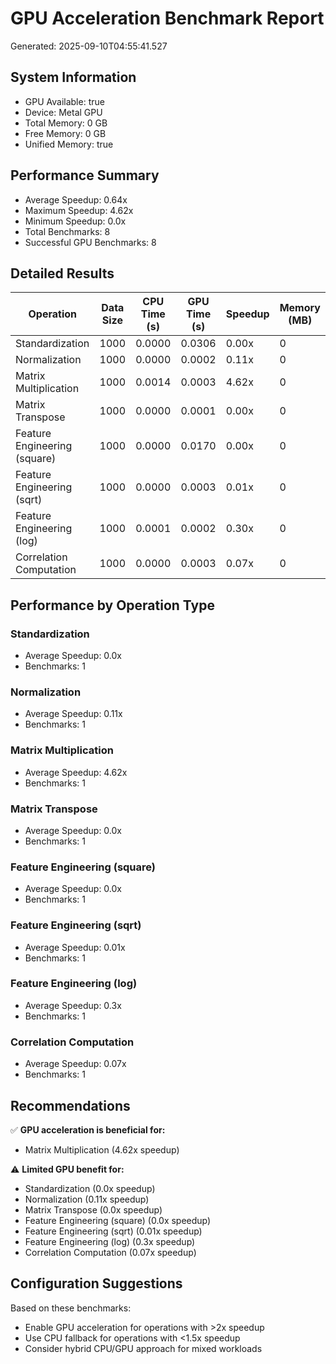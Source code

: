 # GPU Acceleration Benchmark Report
Generated: 2025-09-10T04:55:41.527

## System Information
- GPU Available: true
- Device: Metal GPU
- Total Memory: 0 GB
- Free Memory: 0 GB
- Unified Memory: true

## Performance Summary
- Average Speedup: 0.64x
- Maximum Speedup: 4.62x
- Minimum Speedup: 0.0x
- Total Benchmarks: 8
- Successful GPU Benchmarks: 8

## Detailed Results

| Operation | Data Size | CPU Time (s) | GPU Time (s) | Speedup | Memory (MB) |
|-----------|-----------|--------------|--------------|---------|-------------|
| Standardization | 1000 | 0.0000 | 0.0306 | 0.00x | 0 |
| Normalization | 1000 | 0.0000 | 0.0002 | 0.11x | 0 |
| Matrix Multiplication | 1000 | 0.0014 | 0.0003 | 4.62x | 0 |
| Matrix Transpose | 1000 | 0.0000 | 0.0001 | 0.00x | 0 |
| Feature Engineering (square) | 1000 | 0.0000 | 0.0170 | 0.00x | 0 |
| Feature Engineering (sqrt) | 1000 | 0.0000 | 0.0003 | 0.01x | 0 |
| Feature Engineering (log) | 1000 | 0.0001 | 0.0002 | 0.30x | 0 |
| Correlation Computation | 1000 | 0.0000 | 0.0003 | 0.07x | 0 |

## Performance by Operation Type

### Standardization
- Average Speedup: 0.0x
- Benchmarks: 1

### Normalization
- Average Speedup: 0.11x
- Benchmarks: 1

### Matrix Multiplication
- Average Speedup: 4.62x
- Benchmarks: 1

### Matrix Transpose
- Average Speedup: 0.0x
- Benchmarks: 1

### Feature Engineering (square)
- Average Speedup: 0.0x
- Benchmarks: 1

### Feature Engineering (sqrt)
- Average Speedup: 0.01x
- Benchmarks: 1

### Feature Engineering (log)
- Average Speedup: 0.3x
- Benchmarks: 1

### Correlation Computation
- Average Speedup: 0.07x
- Benchmarks: 1

## Recommendations

✅ **GPU acceleration is beneficial for:**
- Matrix Multiplication (4.62x speedup)

⚠️ **Limited GPU benefit for:**
- Standardization (0.0x speedup)
- Normalization (0.11x speedup)
- Matrix Transpose (0.0x speedup)
- Feature Engineering (square) (0.0x speedup)
- Feature Engineering (sqrt) (0.01x speedup)
- Feature Engineering (log) (0.3x speedup)
- Correlation Computation (0.07x speedup)

## Configuration Suggestions

Based on these benchmarks:
- Enable GPU acceleration for operations with >2x speedup
- Use CPU fallback for operations with <1.5x speedup
- Consider hybrid CPU/GPU approach for mixed workloads

